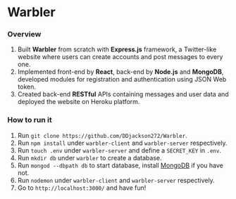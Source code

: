# Warbler
### Overview
1. Built **Warbler** from scratch with **Express.js** framework, 
a Twitter-like website where users can create accounts and post messages to every one.
2. Implemented front-end by **React**, back-end by **Node.js** and **MongoDB**, developed modules for registration and authentication using JSON Web token.
3. Created back-end **RESTful** APIs containing messages and user data and deployed the website on Heroku platform.
### How to run it
1. Run `git clone https://github.com/DDjackson272/Warbler`.
2. Run `npm install` under `warbler-client` and `warbler-server` respectively.
3. Run `touch .env` under `warbler-server` and define a `SECRET_KEY` in `.env`.
4. Run `mkdir db` under `warbler` to create a database.
5. Run `mongod --dbpath db` to start database, install [MongoDB](https://docs.mongodb.com/v3.2/administration/install-community/) if you have not.
6. Run `nodemon` under `warbler-client` and `warbler-server` respectively.
7. Go to `http://localhost:3000/` and have fun!
